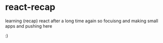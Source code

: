 
 # react-recap


learning (recap) react after a long time again so focuisng and making small apps and pushing here


:)
